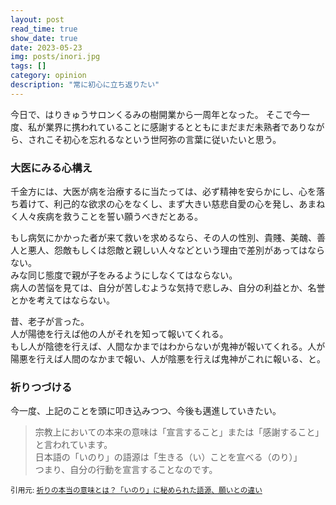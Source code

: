 ```yaml
---
layout: post
read_time: true
show_date: true
date: 2023-05-23
img: posts/inori.jpg
tags: []
category: opinion
description: "常に初心に立ち返りたい"
---
```


今日で、はりきゅうサロンくるみの樹開業から一周年となった。
そこで今一度、私が業界に携われていることに感謝するとともにまだまだ未熟者でありながら、されこそ初心を忘れるなという世阿弥の言葉に従いたいと思う。

### 大医にみる心構え

千金方には、大医が病を治療するに当たっては、必ず精神を安らかにし、心を落ち着けて、利己的な欲求の心をなくし、まず大きい慈悲自愛の心を発し、あまねく人々疾病を救うことを誓い願うべきだとある。

もし病気にかかった者が来て救いを求めるなら、その人の性別、貴賤、美醜、善人と悪人、怨敵もしくは怨敵と親しい人々などという理由で差別があってはならない。  
みな同じ態度で親が子をみるようにしなくてはならない。  
病人の苦悩を見ては、自分が苦しむような気持で悲しみ、自分の利益とか、名誉とかを考えてはならない。

昔、老子が言った。  
人が陽徳を行えば他の人がそれを知って報いてくれる。  
もし人が陰徳を行えば、人間なかまではわからないが鬼神が報いてくれる。人が陽悪を行えば人間のなかまで報い、人が陰悪を行えば鬼神がこれに報いる、と。  

### 祈りつづける

今一度、上記のことを頭に叩き込みつつ、今後も邁進していきたい。

>宗教上においての本来の意味は「宣言すること」または「感謝すること」と言われています。  
>日本語の「いのり」の語源は「生きる（い）ことを宣べる（のり）」  
>つまり、自分の行動を宣言することなのです。

<small>引用元: [祈りの本当の意味とは？「いのり」に秘められた語源、願いとの違い](https://mainomichi.com/mblog/about-prayer/)</small>